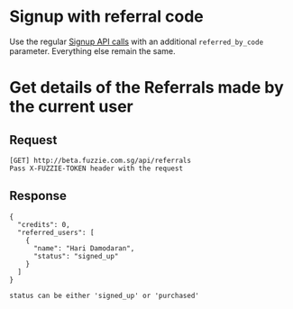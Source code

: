 Signup with referral code
=========================

Use the regular [Signup API calls](https://github.com/fuzziegang/fuzzie-api-doc/blob/master/login_signup.md) with an additional `referred_by_code` parameter. Everything else remain the same.


Get details of the Referrals made by the current user
=====================================================

Request
-------

```
[GET] http://beta.fuzzie.com.sg/api/referrals
Pass X-FUZZIE-TOKEN header with the request
```

Response
--------
```
{
  "credits": 0,
  "referred_users": [
    {
      "name": "Hari Damodaran",
      "status": "signed_up"
    }
  ]
}

status can be either 'signed_up' or 'purchased'
```
